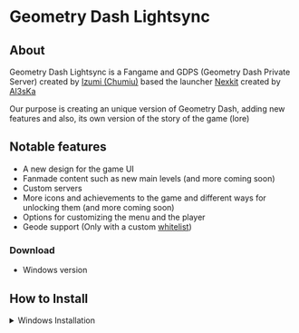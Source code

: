# Geometry Dash Lightsync

## About

Geometry Dash Lightsync is a Fangame and GDPS (Geometry Dash Private Server) created by [Izumi (Chumiu)](https://github.com/Chumiu) based the launcher [Nexkit](https://github.com/Al3sKa/NexKit) created by [Al3sKa](https://github.com/Al3sKa)

Our purpose is creating an unique version of Geometry Dash, adding new features and also, its own version of the story of the game (lore)

## Notable features

* A new design for the game UI
* Fanmade content such as new main levels (and more coming soon)
* Custom servers
* More icons and achievements to the game and different ways for unlocking them (and more coming soon)
* Options for customizing the menu and the player
* Geode support (Only with a custom [whitelist]())

### Download

* Windows version

## How to Install

<details>

<summary>Windows Installation</summary>

</details>
